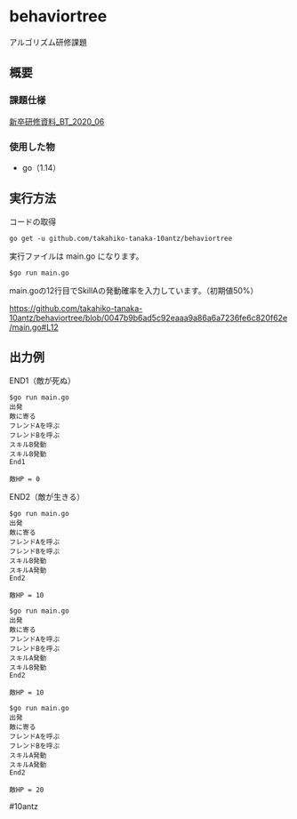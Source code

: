 # behaviortree
アルゴリズム研修課題

## 概要
### 課題仕様
[新卒研修資料_BT_2020_06](https://docs.google.com/presentation/d/1_O9o0hmT-GXCBYGkrTRHGskJfimxt3B43eEkMmYR-U4/edit#slide=id.g88b206bce4_1_60)

### 使用した物
* go（1.14）

## 実行方法
コードの取得

`go get -u github.com/takahiko-tanaka-10antz/behaviortree`

実行ファイルは main.go になります。

 `$go run main.go`

main.goの12行目でSkillAの発動確率を入力しています。（初期値50%）

https://github.com/takahiko-tanaka-10antz/behaviortree/blob/0047b9b6ad5c92eaaa9a86a6a7236fe6c820f62e/main.go#L12

## 出力例
END1（敵が死ぬ）
```
$go run main.go
出発
敵に寄る
フレンドAを呼ぶ
フレンドBを呼ぶ
スキルB発動
スキルB発動
End1

敵HP = 0
```

END2（敵が生きる）
```
$go run main.go
出発
敵に寄る
フレンドAを呼ぶ
フレンドBを呼ぶ
スキルB発動
スキルA発動
End2

敵HP = 10
```

```
$go run main.go
出発
敵に寄る
フレンドAを呼ぶ
フレンドBを呼ぶ
スキルA発動
スキルB発動
End2

敵HP = 10
```

```
$go run main.go
出発
敵に寄る
フレンドAを呼ぶ
フレンドBを呼ぶ
スキルA発動
スキルA発動
End2

敵HP = 20
```

#10antz
